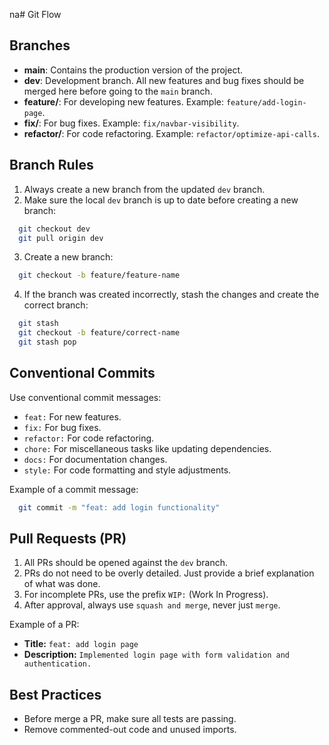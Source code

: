 na# Git Flow

## Branches

- **main**: Contains the production version of the project.
- **dev**: Development branch. All new features and bug fixes should be merged here before going to the `main` branch.
- **feature/**: For developing new features. Example: `feature/add-login-page`.
- **fix/**: For bug fixes. Example: `fix/navbar-visibility`.
- **refactor/**: For code refactoring. Example: `refactor/optimize-api-calls`.

## Branch Rules

1. Always create a new branch from the updated `dev` branch.
2. Make sure the local `dev` branch is up to date before creating a new branch:

```bash
  git checkout dev
  git pull origin dev
```

3. Create a new branch:

```bash
  git checkout -b feature/feature-name
```

4. If the branch was created incorrectly, stash the changes and create the correct branch:

```bash
  git stash
  git checkout -b feature/correct-name
  git stash pop
```

## Conventional Commits

Use conventional commit messages:

- `feat:` For new features.
- `fix:` For bug fixes.
- `refactor:` For code refactoring.
- `chore:` For miscellaneous tasks like updating dependencies.
- `docs:` For documentation changes.
- `style:` For code formatting and style adjustments.

Example of a commit message:

```bash
  git commit -m "feat: add login functionality"
```

## Pull Requests (PR)

1. All PRs should be opened against the `dev` branch.
2. PRs do not need to be overly detailed. Just provide a brief explanation of what was done.
3. For incomplete PRs, use the prefix `WIP:` (Work In Progress).
4. After approval, always use `squash and merge`, never just `merge`.

Example of a PR:

- **Title:** `feat: add login page`
- **Description:** `Implemented login page with form validation and authentication.`

## Best Practices

- Before merge a PR, make sure all tests are passing.
- Remove commented-out code and unused imports.


